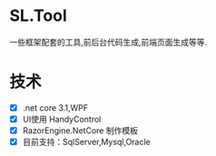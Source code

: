 # SL.Tool
一些框架配套的工具,前后台代码生成,前端页面生成等等.
# 技术
- [x] .net core 3.1,WPF
- [x] UI使用 HandyControl
- [x] RazorEngine.NetCore 制作模板
- [x] 目前支持：SqlServer,Mysql,Oracle